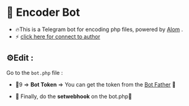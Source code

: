 # 🤖 Encoder Bot
- 🔥This is a Telegram bot for encoding php files, powered by [Alom](https://github.com/avid0/Alom.git) .
- ⚡️ [click here for connect to author](https://t.me/ixAmirCom)

## ⚙️Edit :

Go to the ` bot.php ` file :

- 📌9 => **Bot Token** => You can get the token from the [Bot Father](https://t.me/botfather) 🤖

- 📌 Finally, do the **setwebhook** on the bot.php🔗
